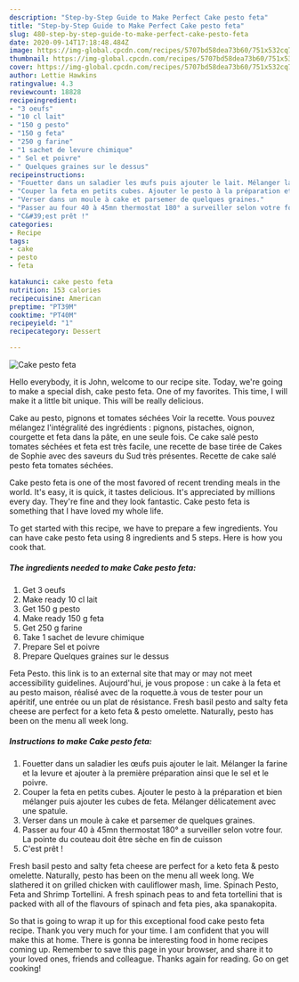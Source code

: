 ```yaml
---
description: "Step-by-Step Guide to Make Perfect Cake pesto feta"
title: "Step-by-Step Guide to Make Perfect Cake pesto feta"
slug: 480-step-by-step-guide-to-make-perfect-cake-pesto-feta
date: 2020-09-14T17:18:48.484Z
image: https://img-global.cpcdn.com/recipes/5707bd58dea73b60/751x532cq70/cake-pesto-feta-photo-principale-de-la-recette.jpg
thumbnail: https://img-global.cpcdn.com/recipes/5707bd58dea73b60/751x532cq70/cake-pesto-feta-photo-principale-de-la-recette.jpg
cover: https://img-global.cpcdn.com/recipes/5707bd58dea73b60/751x532cq70/cake-pesto-feta-photo-principale-de-la-recette.jpg
author: Lettie Hawkins
ratingvalue: 4.3
reviewcount: 18828
recipeingredient:
- "3 oeufs"
- "10 cl lait"
- "150 g pesto"
- "150 g feta"
- "250 g farine"
- "1 sachet de levure chimique"
- " Sel et poivre"
- " Quelques graines sur le dessus"
recipeinstructions:
- "Fouetter dans un saladier les œufs puis ajouter le lait. Mélanger la farine et la levure et ajouter à la première préparation ainsi que le sel et le poivre."
- "Couper la feta en petits cubes. Ajouter le pesto à la préparation et bien mélanger puis ajouter les cubes de feta. Mélanger délicatement avec une spatule."
- "Verser dans un moule à cake et parsemer de quelques graines."
- "Passer au four 40 à 45mn thermostat 180° a surveiller selon votre four. La pointe du couteau doit être sèche en fin de cuisson"
- "C&#39;est prêt !"
categories:
- Recipe
tags:
- cake
- pesto
- feta

katakunci: cake pesto feta 
nutrition: 153 calories
recipecuisine: American
preptime: "PT39M"
cooktime: "PT40M"
recipeyield: "1"
recipecategory: Dessert

---
```



![Cake pesto feta](https://img-global.cpcdn.com/recipes/5707bd58dea73b60/751x532cq70/cake-pesto-feta-photo-principale-de-la-recette.jpg)

Hello everybody, it is John, welcome to our recipe site. Today, we're going to make a special dish, cake pesto feta. One of my favorites. This time, I will make it a little bit unique. This will be really delicious.

Cake au pesto, pignons et tomates séchées Voir la recette. Vous pouvez mélangez l&#39;intégralité des ingrédients : pignons, pistaches, oignon, courgette et feta dans la pâte, en une seule fois. Ce cake salé pesto tomates séchées et feta est très facile, une recette de base tirée de Cakes de Sophie avec des saveurs du Sud très présentes. Recette de cake salé pesto feta tomates séchées.

Cake pesto feta is one of the most favored of recent trending meals in the world. It's easy, it is quick, it tastes delicious. It's appreciated by millions every day. They're fine and they look fantastic. Cake pesto feta is something that I have loved my whole life.


To get started with this recipe, we have to prepare a few ingredients. You can have cake pesto feta using 8 ingredients and 5 steps. Here is how you cook that.

<!--inarticleads1-->

##### The ingredients needed to make Cake pesto feta:

1. Get 3 oeufs
1. Make ready 10 cl lait
1. Get 150 g pesto
1. Make ready 150 g feta
1. Get 250 g farine
1. Take 1 sachet de levure chimique
1. Prepare  Sel et poivre
1. Prepare  Quelques graines sur le dessus


Feta Pesto. this link is to an external site that may or may not meet accessibility guidelines. Aujourd&#39;hui, je vous propose : un cake à la feta et au pesto maison, réalisé avec de la roquette.à vous de tester pour un apéritif, une entrée ou un plat de résistance. Fresh basil pesto and salty feta cheese are perfect for a keto feta &amp; pesto omelette. Naturally, pesto has been on the menu all week long. 

<!--inarticleads2-->

##### Instructions to make Cake pesto feta:

1. Fouetter dans un saladier les œufs puis ajouter le lait. Mélanger la farine et la levure et ajouter à la première préparation ainsi que le sel et le poivre.
1. Couper la feta en petits cubes. Ajouter le pesto à la préparation et bien mélanger puis ajouter les cubes de feta. Mélanger délicatement avec une spatule.
1. Verser dans un moule à cake et parsemer de quelques graines.
1. Passer au four 40 à 45mn thermostat 180° a surveiller selon votre four. La pointe du couteau doit être sèche en fin de cuisson
1. C&#39;est prêt !


Fresh basil pesto and salty feta cheese are perfect for a keto feta &amp; pesto omelette. Naturally, pesto has been on the menu all week long. We slathered it on grilled chicken with cauliflower mash, lime. Spinach Pesto, Feta and Shrimp Tortellini. A fresh spinach peas to and feta tortellini that is packed with all of the flavours of spinach and feta pies, aka spanakopita. 

So that is going to wrap it up for this exceptional food cake pesto feta recipe. Thank you very much for your time. I am confident that you will make this at home. There is gonna be interesting food in home recipes coming up. Remember to save this page in your browser, and share it to your loved ones, friends and colleague. Thanks again for reading. Go on get cooking!
